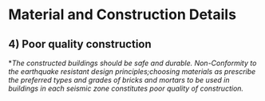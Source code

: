 # Material and Construction Details 
## 4) Poor quality construction
**The constructed buildings should be safe and durable. Non-Conformity to the earthquake resistant design principles;choosing materials as prescribe the preferred types and grades of bricks and mortars to be used in buildings in each seismic zone constitutes poor quality of construction.* 
